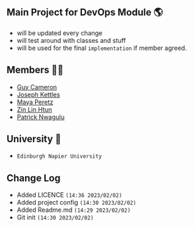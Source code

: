 ## Main Project for DevOps Module 🌎
- will be updated every change
- will test around with classes and stuff
- will be used for the final `implementation` if member agreed.

## Members 👨‍💻
- [Guy Cameron](https://github.com/Guy-GC)
- [Joseph Kettles](https://github.com/Joketts)
- [Maya Peretz](https://github.com/mayafp99)
- [Zin Lin Htun](https://github.com/zin-lin)
- [Patrick Nwagulu](https://github.com/patrick12nc)

## University 🏫
- `Edinburgh Napier University`

## Change Log
- Added LICENCE `(14:36 2023/02/02)`
- Added project config `(14:30 2023/02/02)`
- Added Readme.md `(14:29 2023/02/02)`
- Git init `(14:30 2023/02/02)`
